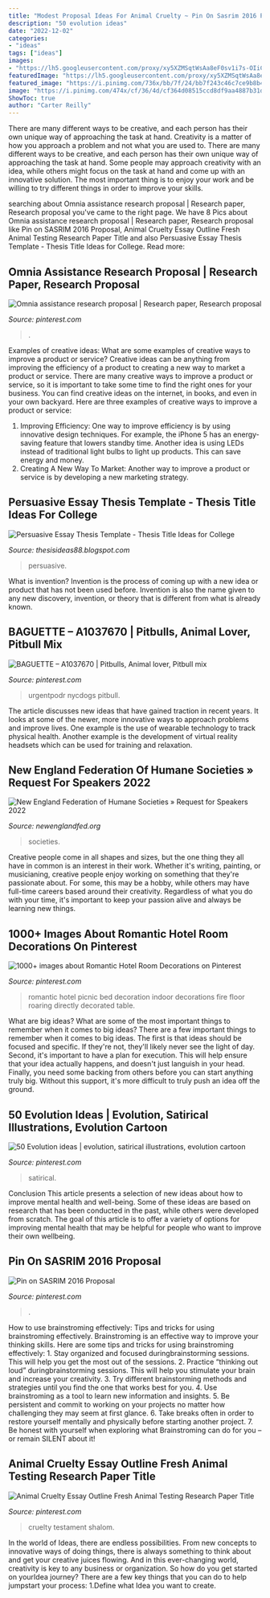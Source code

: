 ```yaml
---
title: "Modest Proposal Ideas For Animal Cruelty ~ Pin On Sasrim 2016 Proposal"
description: "50 evolution ideas"
date: "2022-12-02"
categories:
- "ideas"
tags: ["ideas"]
images:
- "https://lh5.googleusercontent.com/proxy/xy5XZMSqtWsAa8eF0sv1i7s-OIiCM0TZs5X5pOaEcIgzmdmp6ylMTIVPXOswQ1VcX2hcaloDgAj1yv4N9IOmfZNP7jGhqY921xjPL17FEQ=s0-d"
featuredImage: "https://lh5.googleusercontent.com/proxy/xy5XZMSqtWsAa8eF0sv1i7s-OIiCM0TZs5X5pOaEcIgzmdmp6ylMTIVPXOswQ1VcX2hcaloDgAj1yv4N9IOmfZNP7jGhqY921xjPL17FEQ=s0-d"
featured_image: "https://i.pinimg.com/736x/bb/7f/24/bb7f243c46c7ce9b8b48a665c972e7f9--shoe-racks-shoe-storage.jpg"
image: "https://i.pinimg.com/474x/cf/36/4d/cf364d08515ccd8df9aa4887b31dbcf2--charles-darwin-the-evolution.jpg"
ShowToc: true
author: "Carter Reilly"
---
```



There are many different ways to be creative, and each person has their own unique way of approaching the task at hand.
Creativity is a matter of how you approach a problem and not what you are used to. There are many different ways to be creative, and each person has their own unique way of approaching the task at hand. Some people may approach creativity with an idea, while others might focus on the task at hand and come up with an innovative solution. The most important thing is to enjoy your work and be willing to try different things in order to improve your skills.

	

		
searching about Omnia assistance research proposal | Research paper, Research proposal you've came to the right page. We have 8 Pics about Omnia assistance research proposal | Research paper, Research proposal like Pin on SASRIM 2016 Proposal, Animal Cruelty Essay Outline Fresh Animal Testing Research Paper Title and also Persuasive Essay Thesis Template - Thesis Title Ideas for College. Read more:
		
    
## Omnia Assistance Research Proposal | Research Paper, Research Proposal

<img loading=lazy src="https://i.pinimg.com/originals/22/a0/26/22a0260d7ab771f622d006082bae5f08.png" onerror="this.onerror=null;this.src='https://tse2.mm.bing.net/th?id=OIP.G10xmkFNGIx_l4BJozAWugHaHs&amp;pid=15.1';" alt="Omnia assistance research proposal | Research paper, Research proposal">

_Source: pinterest.com_

>. 

	

Examples of creative ideas: What are some examples of creative ways to improve a product or service?
Creative ideas can be anything from improving the efficiency of a product to creating a new way to market a product or service. There are many creative ways to improve a product or service, so it is important to take some time to find the right ones for your business. You can find creative ideas on the internet, in books, and even in your own backyard. Here are three examples of creative ways to improve a product or service: 
1. Improving Efficiency: One way to improve efficiency is by using innovative design techniques. For example, the iPhone 5 has an energy-saving feature that lowers standby time. Another idea is using LEDs instead of traditional light bulbs to light up products. This can save energy and money. 
2. Creating A New Way To Market: Another way to improve a product or service is by developing a new marketing strategy.

    
## Persuasive Essay Thesis Template - Thesis Title Ideas For College

<img loading=lazy src="https://lh5.googleusercontent.com/proxy/xy5XZMSqtWsAa8eF0sv1i7s-OIiCM0TZs5X5pOaEcIgzmdmp6ylMTIVPXOswQ1VcX2hcaloDgAj1yv4N9IOmfZNP7jGhqY921xjPL17FEQ=s0-d" onerror="this.onerror=null;this.src='https://tse2.mm.bing.net/th?id=OIP.Bhz10Vm4AFSLjngoqG2KOQHaFj&amp;pid=15.1';" alt="Persuasive Essay Thesis Template - Thesis Title Ideas for College">

_Source: thesisideas88.blogspot.com_

>persuasive. 

	

What is invention?
Invention is the process of coming up with a new idea or product that has not been used before. Invention is also the name given to any new discovery, invention, or theory that is different from what is already known.

    
## BAGUETTE – A1037670 | Pitbulls, Animal Lover, Pitbull Mix

<img loading=lazy src="https://i.pinimg.com/originals/31/d4/46/31d4464cdf90afd21a2a991d5d0f1c0e.jpg" onerror="this.onerror=null;this.src='https://tse1.mm.bing.net/th?id=OIP.kRSBbykpxcMLvYgur-YtPQHaGS&amp;pid=15.1';" alt="BAGUETTE – A1037670 | Pitbulls, Animal lover, Pitbull mix">

_Source: pinterest.com_

>urgentpodr nycdogs pitbull. 

	

The article discusses new ideas that have gained traction in recent years. It looks at some of the newer, more innovative ways to approach problems and improve lives. One example is the use of wearable technology to track physical health. Another example is the development of virtual reality headsets which can be used for training and relaxation.

    
## New England Federation Of Humane Societies » Request For Speakers 2022

<img loading=lazy src="http://www.newenglandfed.org/wp-content/uploads/2021/06/nefhs-rfp-2022.png" onerror="this.onerror=null;this.src='https://tse2.mm.bing.net/th?id=OIP.xGYeiYSYcC-1JPNEGV2U6QHaIT&amp;pid=15.1';" alt="New England Federation of Humane Societies » Request for Speakers 2022">

_Source: newenglandfed.org_

>societies. 

	

Creative people come in all shapes and sizes, but the one thing they all have in common is an interest in their work. Whether it's writing, painting, or musicianing, creative people enjoy working on something that they're passionate about. For some, this may be a hobby, while others may have full-time careers based around their creativity. Regardless of what you do with your time, it's important to keep your passion alive and always be learning new things.

    
## 1000+ Images About Romantic Hotel Room Decorations On Pinterest

<img loading=lazy src="https://s-media-cache-ak0.pinimg.com/736x/67/3d/c5/673dc562f8636ac2765e082ed713473e.jpg" onerror="this.onerror=null;this.src='https://tse3.mm.bing.net/th?id=OIP.MPlxDVT1z2qpYgn7xqKhvQHaFj&amp;pid=15.1';" alt="1000+ images about Romantic Hotel Room Decorations on Pinterest">

_Source: pinterest.com_

>romantic hotel picnic bed decoration indoor decorations fire floor roaring directly decorated table. 

	

What are big ideas? What are some of the most important things to remember when it comes to big ideas?
There are a few important things to remember when it comes to big ideas. The first is that ideas should be focused and specific. If they're not, they'll likely never see the light of day. Second, it's important to have a plan for execution. This will help ensure that your idea actually happens, and doesn't just languish in your head. Finally, you need some backing from others before you can start anything truly big. Without this support, it's more difficult to truly push an idea off the ground.

    
## 50 Evolution Ideas | Evolution, Satirical Illustrations, Evolution Cartoon

<img loading=lazy src="https://i.pinimg.com/474x/cf/36/4d/cf364d08515ccd8df9aa4887b31dbcf2--charles-darwin-the-evolution.jpg" onerror="this.onerror=null;this.src='https://tse3.mm.bing.net/th?id=OIP.S68qj9C19emRsT5wHa4fNwAAAA&amp;pid=15.1';" alt="50 Evolution ideas | evolution, satirical illustrations, evolution cartoon">

_Source: pinterest.com_

>satirical. 

	

Conclusion
This article presents a selection of new ideas about how to improve mental health and well-being. Some of these ideas are based on research that has been conducted in the past, while others were developed from scratch. The goal of this article is to offer a variety of options for improving mental health that may be helpful for people who want to improve their own wellbeing.

    
## Pin On SASRIM 2016 Proposal

<img loading=lazy src="https://i.pinimg.com/736x/bb/7f/24/bb7f243c46c7ce9b8b48a665c972e7f9--shoe-racks-shoe-storage.jpg" onerror="this.onerror=null;this.src='https://tse1.mm.bing.net/th?id=OIP.PLBVgNMJS-cTptThEymlZwHaHa&amp;pid=15.1';" alt="Pin on SASRIM 2016 Proposal">

_Source: pinterest.com_

>. 

	

How to use brainstroming effectively: Tips and tricks for using brainstroming effectively.
Brainstroming is an effective way to improve your thinking skills. Here are some tips and tricks for using brainstroming effectively: 1. Stay organized and focused duringbrainstorming sessions. This will help you get the most out of the sessions. 2. Practice “thinking out loud” duringbrainstorming sessions. This will help you stimulate your brain and increase your creativity. 3. Try different brainstorming methods and strategies until you find the one that works best for you. 4. Use brainstroming as a tool to learn new information and insights. 5. Be persistent and commit to working on your projects no matter how challenging they may seem at first glance. 6. Take breaks often in order to restore yourself mentally and physically before starting another project. 7. Be honest with yourself when exploring what Brainstroming can do for you – or remain SILENT about it!

    
## Animal Cruelty Essay Outline Fresh Animal Testing Research Paper Title

<img loading=lazy src="https://i.pinimg.com/736x/e8/e1/3b/e8e13bd12c4dcc3368471307a3a4c9a3.jpg" onerror="this.onerror=null;this.src='https://tse2.mm.bing.net/th?id=OIP.1ZlhQ5Rr7IJSAbYn3CP-AwHaJl&amp;pid=15.1';" alt="Animal Cruelty Essay Outline Fresh Animal Testing Research Paper Title">

_Source: pinterest.com_

>cruelty testament shalom. 

	

In the world of Ideas, there are endless possibilities. From new concepts to innovative ways of doing things, there is always something to think about and get your creative juices flowing. And in this ever-changing world, creativity is key to any business or organization. So how do you get started on yourIdea journey? There are a few key things that you can do to help jumpstart your process: 1.Define what Idea you want to create.

